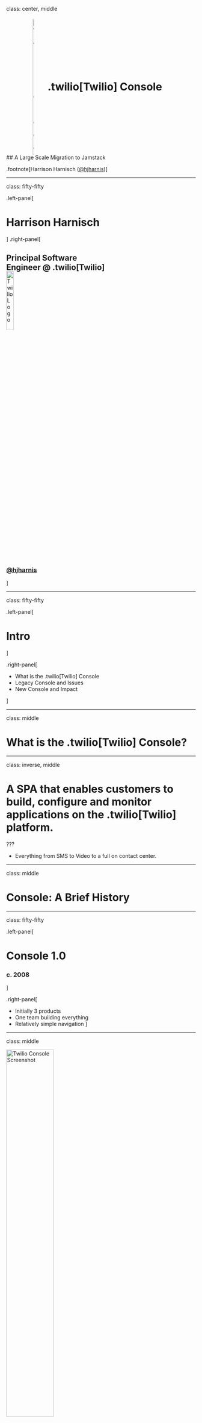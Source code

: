 
class: center, middle

<h1 style="display: flex; align-items: center; justify-content: center; gap: 15px">
  <img
    src="/images/slides/twilio-console-jamstack-migration/twilio-logo.png"
    alt="Twilio Logo"
    width="9%"
    style="margin:-20px"
  />
  .twilio[Twilio] Console
</h1>
## A Large Scale Migration to Jamstack

.footnote[Harrison Harnisch ([@hjharnis](https://twitter.com/hjharnis))]

---

class: fifty-fifty

.left-panel[

# Harrison Harnisch

]
.right-panel[

## Principal Software <br> Engineer @ .twilio[Twilio]

<img
  src="/images/slides/twilio-console-jamstack-migration/twilio-logo.png"
  alt="Twilio Logo"
  width="20%"
  style="margin-top: -20px; margin-bottom: -20px;"
/>

### [@hjharnis](https://twitter.com/hjharnis)

]

---

class: fifty-fifty

.left-panel[

# Intro

]

.right-panel[

- What is the .twilio[Twilio] Console
- Legacy Console and Issues
- New Console and Impact

]


---

class: middle

# What is the .twilio[Twilio] Console?

---

class: inverse, middle

# A SPA that enables customers to build, configure and monitor applications on the .twilio[Twilio] platform.

???

- Everything from SMS to Video to a full on contact center.

---

class: middle

# Console: A Brief History

---

class: fifty-fifty

.left-panel[
# Console 1.0
### c. 2008
]

.right-panel[
- Initially 3 products
- One team building everything
- Relatively simple navigation
]

---

class: middle

<img src="/images/slides/twilio-console-jamstack-migration/twilio-console-original.png" alt="Twilio Console Screenshot" width="50%" />

---

class: inverse, middle

# The single team approach hit limits quickly

---

class: fifty-fifty

.left-panel[
# Console 2.0
### c. 2016
]

.right-panel[
- Dozens of products
- Dozens of teams working independently
- Complex navigation, pinning products
]

---

class: middle

<img src="/images/slides/twilio-console-jamstack-migration/twilio-console-2-pinning.gif" alt="Twilio Console Screenshot" width="90%" />

---

class: fifty-fifty

.left-panel[
# Scale
]

.right-panel[
- ~4.5M Monthly Page Views
- ~480 GB Monthly Bandwidth
- Customers in over 200 countries
]

???

- The take away is that this isn't a huge amount of traffic, but it is very high value traffic from all around the world

---

class: fifty-fifty

.left-panel[
# Complexity
]

.right-panel[
- 30+ products
- 30+ teams
- 300+ engineers
]

???

- The take away that there are organizational challanges here due to the size and structure of the company

---

class: fifty-fifty

.left-panel[
# Console 2.0: Architecture
]

.right-panel[
- SSR index.html and inject content
  - SSR content and inject on the server
  - SSR scripts and inject on the client
]

---

class: inverse, middle

# Console 2.0: a microfrontend architecture stitched together on the backend

???

- This in of itself is not a bad thing, however the trade offs playing out over time were not ideal for our situation

---

class: fifty-fifty

.left-panel[
# Console 2.0: Issues
]

.right-panel[
- First render always goes through US
- Crossing products ALWAYS needs full page refresh
- Share development environments `dev` -> `stage` -> `prod`
- Teams have complete autonomy (almost)
]

???

- Always having to go to a US region is slow, especially outside the us
- It's a pretty common flow to buy a number and then use another product like messaging, our customers quite often would have multiple tabs open to mitigate this
- Some applications have errors that are spread out in multiple projects, while others are handled by catch all logic
- 30+ teams means 30+ different ways of doing things
- Org structure did not encourage sharing methods and practices accross teams
- Less time to focus on solving problems for the customer

---

class: inverse, middle

# Dozens of independent teams eventually hit limits
---

class: middle

# Console 3.0
### c. 2021

???

- Improve the customer experiences of the console, globally
- Enable teams to focus on what matters most, solving problems for their customers

---

class: fifty-fifty

.left-panel[
# Architecture
]

.right-panel[
- Jamstack hosted on Netlify
- Monorepo!
  - Shared CI/CD pipeline
  - Console 2.0 code is iframed into new Console
  - Everything is an "Application Package"
]

???

- Initial request and all static assets come from the nearest CDN node
- One CI/CD means that you don't need to roll your own or maintain your own system
- The iframe approach allows for incremental migration at the page level
- Code splitting applications keeps the intial payload small
- Application package = code split bundles wrapped in Error Boundaries
- Error boundaries on the application allows error routing to go to the correct team

---

class: middle

<img src="/images/slides/twilio-console-jamstack-migration/twilio-console-screenshot.png" alt="Twilio Console Screenshot" width="90%" />

???

- lots of products the make up different parts of the .twilio[Twilio] platform

---

class: middle

<img src="/images/slides/twilio-console-jamstack-migration/twilio-console-app-screenshot.png" alt="Twilio Numbers App" width="90%" />

???

- each product is its own app, most of which are maintained by 1 or more teams

---

class: middle

# Console 3.0: Impact

---

class: fifty-fifty

.left-panel[
# Increased Collaboration
]

.right-panel[
- Preview deploys allow for quicker validation on code reviews
- Direct feedback from product and design

<img src="/images/slides/twilio-console-jamstack-migration/twilio-console-featurepeek.png" alt="Twilio Preview Deployment FeaturePeek" width="50%" />
]

???

- To get a review from a teammate you used to have to check out the PR branch and spin up the stack locally
- Teams were either not getting feedback from product and design or would batch it up and do all the reviews right before launch

---


class: fifty-fifty

.left-panel[
# Performance Improvements
]

.right-panel[
- TTFB (global)
- Initial Page Load (global)
- Eliminated full page refresh
]

---

class: fifty-fifty

.left-panel[
# Shared Governance
]

.right-panel[
- Many decisions impact multiple teams, sometimes everyone
- Key stakeholders from teams help make decisions
- Document decisions as we go
]

---

class: fifty-fifty

.left-panel[
# Increased Development Velocity
]

.right-panel[
- Weekly bulk changes < small changes multiple times per day
- Preview deployments = ∞ staging environments
- **More focus on solving customer problems**
]

---

class: middle

# Closing

---

class: middle, inverse

# The Jamstack architecture has caused a shift in how .twilio[Twilio] thinks about frontend applications.

???

- Other teams working outside the Console are starting to plan their migration to a Jamstack architecture
- The Console is moving towards a truely global presence to meet our customers where they are
- It a deeper focus on solving problems for our customers

---

class: middle

# More time to focus on our customers!
